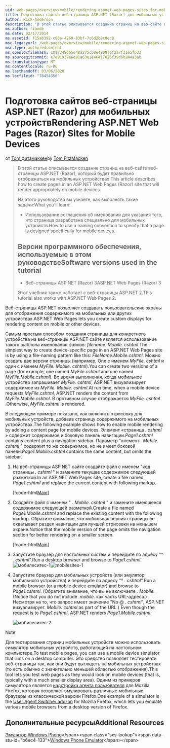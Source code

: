 ```yaml
---
uid: web-pages/overview/mobile/rendering-aspnet-web-pages-sites-for-mobile-devices
title: Подготовка сайтов веб-страницы ASP.NET (Razor) для мобильных устройств | Документация Майкрософт
author: Rick-Anderson
description: 'В этой статье описывается создание страниц на веб-сайте веб-страницы ASP.NET (Razor), который будет правильно отображаться на мобильных устройствах. Что вы узнаете: как вы...'
ms.author: riande
ms.date: 02/17/2014
ms.assetid: f15ab392-c05e-4269-83bf-7c6d2b8c8ec8
msc.legacyurl: /web-pages/overview/mobile/rendering-aspnet-web-pages-sites-for-mobile-devices
msc.type: authoredcontent
ms.openlocfilehash: c012348d65e48a275cb0e4808fef2a7f31e5fb33
ms.sourcegitcommit: e7e91932a6e91a63e2e46417626f39d6b244a3ab
ms.translationtype: MT
ms.contentlocale: ru-RU
ms.lasthandoff: 03/06/2020
ms.locfileid: "78454356"
---
```

# <a name="rendering-aspnet-web-pages-razor-sites-for-mobile-devices"></a><span data-ttu-id="b6ec4-104">Подготовка сайтов веб-страницы ASP.NET (Razor) для мобильных устройств</span><span class="sxs-lookup"><span data-stu-id="b6ec4-104">Rendering ASP.NET Web Pages (Razor) Sites for Mobile Devices</span></span>

<span data-ttu-id="b6ec4-105">от [Tom фитзмаккен](https://github.com/tfitzmac)</span><span class="sxs-lookup"><span data-stu-id="b6ec4-105">by [Tom FitzMacken](https://github.com/tfitzmac)</span></span>

> <span data-ttu-id="b6ec4-106">В этой статье описывается создание страниц на веб-сайте веб-страницы ASP.NET (Razor), который будет правильно отображаться на мобильных устройствах.</span><span class="sxs-lookup"><span data-stu-id="b6ec4-106">This article describes how to create pages in an ASP.NET Web Pages (Razor) site that will render appropriately on mobile devices.</span></span>
> 
> <span data-ttu-id="b6ec4-107">Из этого руководства вы узнаете, как выполнять такие задачи:</span><span class="sxs-lookup"><span data-stu-id="b6ec4-107">What you'll learn:</span></span>
> 
> - <span data-ttu-id="b6ec4-108">Использование соглашения об именовании для указания того, что страница разработана специально для мобильных устройств.</span><span class="sxs-lookup"><span data-stu-id="b6ec4-108">How to use a naming convention to specify that a page is designed specifically for mobile devices.</span></span>
>   
> 
> ## <a name="software-versions-used-in-the-tutorial"></a><span data-ttu-id="b6ec4-109">Версии программного обеспечения, используемые в этом руководстве</span><span class="sxs-lookup"><span data-stu-id="b6ec4-109">Software versions used in the tutorial</span></span>
> 
> 
> - <span data-ttu-id="b6ec4-110">Веб-страницы ASP.NET (Razor) 3</span><span class="sxs-lookup"><span data-stu-id="b6ec4-110">ASP.NET Web Pages (Razor) 3</span></span>
>   
> 
> <span data-ttu-id="b6ec4-111">Этот учебник также работает с веб-страницы ASP.NET 2.</span><span class="sxs-lookup"><span data-stu-id="b6ec4-111">This tutorial also works with ASP.NET Web Pages 2.</span></span>

<span data-ttu-id="b6ec4-112">Веб-страницы ASP.NET позволяет создавать пользовательские экраны для отображения содержимого на мобильных или других устройствах.</span><span class="sxs-lookup"><span data-stu-id="b6ec4-112">ASP.NET Web Pages lets you create custom displays for rendering content on mobile or other devices.</span></span>

<span data-ttu-id="b6ec4-113">Самым простым способом создания страницы для конкретного устройства на веб-страницы ASP.NET сайте является использование такого шаблона именования файлов: *filename. Mobile. cshtml*.</span><span class="sxs-lookup"><span data-stu-id="b6ec4-113">The simplest way to create device-specific page in an ASP.NET Web Pages site is by using a file-naming pattern like this: *FileName.Mobile.cshtml*.</span></span> <span data-ttu-id="b6ec4-114">Можно создать две версии страницы (например, One с именем *MyFile. cshtml* и один с именем *MyFile. Mobile. cshtml*).</span><span class="sxs-lookup"><span data-stu-id="b6ec4-114">You can create two versions of a page (for example, one named *MyFile.cshtml* and one named *MyFile.Mobile.cshtml*).</span></span> <span data-ttu-id="b6ec4-115">Во время выполнения, когда мобильное устройство запрашивает *MyFile. cshtml*, ASP.NET визуализирует содержимое из *MyFile. Mobile. cshtml*.</span><span class="sxs-lookup"><span data-stu-id="b6ec4-115">At run time, when a mobile device requests *MyFile.cshtml*, ASP.NET renders the content from *MyFile.Mobile.cshtml*.</span></span> <span data-ttu-id="b6ec4-116">В противном случае отображается *MyFile. cshtml* .</span><span class="sxs-lookup"><span data-stu-id="b6ec4-116">Otherwise, *MyFile.cshtml* is rendered.</span></span>

<span data-ttu-id="b6ec4-117">В следующем примере показано, как включить отрисовку для мобильных устройств, добавив страницу содержимого на мобильных устройствах.</span><span class="sxs-lookup"><span data-stu-id="b6ec4-117">The following example shows how to enable mobile rendering by adding a content page for mobile devices.</span></span> <span data-ttu-id="b6ec4-118">Элемент «страница *. cshtml* » содержит содержимое и боковую панель навигации.</span><span class="sxs-lookup"><span data-stu-id="b6ec4-118">*Page1.cshtml* contains content plus a navigation sidebar.</span></span> <span data-ttu-id="b6ec4-119">Параметр "элемент *. Mobile. cshtml* " содержит то же содержимое, но не имеет боковой панели.</span><span class="sxs-lookup"><span data-stu-id="b6ec4-119">*Page1.Mobile.cshtml* contains the same content, but omits the sidebar.</span></span>

1. <span data-ttu-id="b6ec4-120">На веб-страницы ASP.NET сайте создайте файл с именем "код страницы *. cshtml* " и замените текущее содержимое следующей разметкой.</span><span class="sxs-lookup"><span data-stu-id="b6ec4-120">In an ASP.NET Web Pages site, create a file named *Page1.cshtml* and replace the current content with following markup.</span></span>

    [!code-html[Main](rendering-aspnet-web-pages-sites-for-mobile-devices/samples/sample1.html)]
2. <span data-ttu-id="b6ec4-121">Создайте файл с именем " *. Mobile. cshtml* " и замените имеющееся содержимое следующей разметкой.</span><span class="sxs-lookup"><span data-stu-id="b6ec4-121">Create a file named *Page1.Mobile.cshtml* and replace the existing content with the following markup.</span></span> <span data-ttu-id="b6ec4-122">Обратите внимание, что мобильная версия страницы не охватывает раздел навигации для лучшей отрисовки на меньшем экране.</span><span class="sxs-lookup"><span data-stu-id="b6ec4-122">Notice that the mobile version of the page omits the navigation section for better rendering on a smaller screen.</span></span>

    [!code-html[Main](rendering-aspnet-web-pages-sites-for-mobile-devices/samples/sample2.html)]
3. <span data-ttu-id="b6ec4-123">Запустите браузер для настольных систем и перейдите по адресу "^ *. cshtml*".</span><span class="sxs-lookup"><span data-stu-id="b6ec4-123">Run a desktop browser and browse to *Page1.cshtml*.</span></span> <span data-ttu-id="b6ec4-124">![мобилеситес-1](rendering-aspnet-web-pages-sites-for-mobile-devices/_static/image1.png)</span><span class="sxs-lookup"><span data-stu-id="b6ec4-124">![mobilesites-1](rendering-aspnet-web-pages-sites-for-mobile-devices/_static/image1.png)</span></span>
4. <span data-ttu-id="b6ec4-125">Запустите браузер для мобильных устройств (или эмулятор мобильного устройства) и перейдите по адресу "^ *. cshtml*".</span><span class="sxs-lookup"><span data-stu-id="b6ec4-125">Run a mobile browser (or a mobile device emulator) and browse to *Page1.cshtml*.</span></span> <span data-ttu-id="b6ec4-126">(Обратите внимание, что вы не включаете *. Mobile.*</span><span class="sxs-lookup"><span data-stu-id="b6ec4-126">(Notice that you do not include *.mobile.*</span></span> <span data-ttu-id="b6ec4-127">как часть URL-адреса.) Несмотря на то, что запрос имеет значение "No @ *. cshtml*", ASP.NET визуализирует. *Mobile. cshtml*.</span><span class="sxs-lookup"><span data-stu-id="b6ec4-127">as part of the URL.) Even though the request is to *Page1.cshtml*, ASP.NET renders *Page1.Mobile.cshtml*.</span></span>

    ![мобилеситес-2](rendering-aspnet-web-pages-sites-for-mobile-devices/_static/image2.png)

> [!NOTE]
> <span data-ttu-id="b6ec4-129">Для тестирования страниц мобильных устройств можно использовать симулятор мобильных устройств, работающий на настольном компьютере.</span><span class="sxs-lookup"><span data-stu-id="b6ec4-129">To test mobile pages, you can use a mobile device simulator that runs on a desktop computer.</span></span> <span data-ttu-id="b6ec4-130">Это средство позволяет тестировать веб-страницы так, как они будут выглядеть на мобильных устройствах (то есть обычно с значительно меньшей областью отображения).</span><span class="sxs-lookup"><span data-stu-id="b6ec4-130">This tool lets you test web pages as they would look on mobile devices (that is, typically with a much smaller display area).</span></span> <span data-ttu-id="b6ec4-131">Одним из примеров симулятора является [надстройка агента пользователя](http://addons.mozilla.org/firefox/addon/user-agent-switcher/) для Mozilla Firefox, которая позволяет эмулировать различные мобильные браузеры из классической версии Firefox.</span><span class="sxs-lookup"><span data-stu-id="b6ec4-131">One example of a simulator is the [User Agent Switcher add-on](http://addons.mozilla.org/firefox/addon/user-agent-switcher/) for Mozilla Firefox, which lets you emulate various mobile browsers from a desktop version of Firefox.</span></span>

<a id="Additional_Resources"></a>
## <a name="additional-resources"></a><span data-ttu-id="b6ec4-132">Дополнительные ресурсы</span><span class="sxs-lookup"><span data-stu-id="b6ec4-132">Additional Resources</span></span>

<span data-ttu-id="b6ec4-133">[Эмулятор Windows Phone](https://msdn.microsoft.com/library/ff402563(v=VS.92).aspx)</span><span class="sxs-lookup"><span data-stu-id="b6ec4-133">[Windows Phone Emulator](https://msdn.microsoft.com/library/ff402563(v=VS.92).aspx)</span></span>
